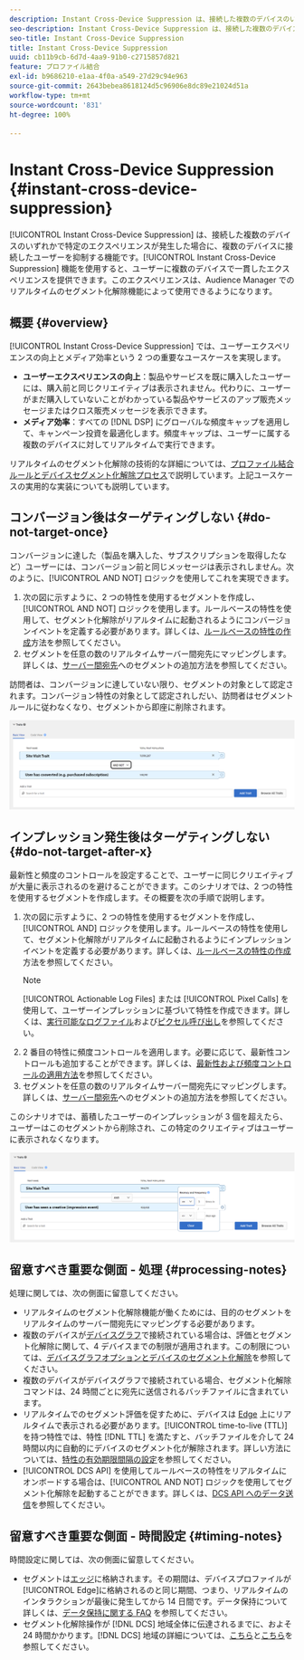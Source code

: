 ```yaml
---
description: Instant Cross-Device Suppression は、接続した複数のデバイスのいずれかで特定のエクスペリエンスが発生した場合に、複数のデバイスに接続したユーザーを抑制する機能です。Instant Cross-Device Suppression 機能を使用すると、ユーザーに複数のデバイスで一貫したエクスペリエンスを提供できます。このエクスペリエンスは、Audience Manager でのリアルタイムのセグメント化解除機能によって使用できるようになります。
seo-description: Instant Cross-Device Suppression は、接続した複数のデバイスのいずれかで特定のエクスペリエンスが発生した場合に、複数のデバイスに接続したユーザーを抑制する機能です。Instant Cross-Device Suppression 機能を使用すると、ユーザーに複数のデバイスで一貫したエクスペリエンスを提供できます。このエクスペリエンスは、Audience Manager でのリアルタイムのセグメント化解除機能によって使用できるようになります。
seo-title: Instant Cross-Device Suppression
title: Instant Cross-Device Suppression
uuid: cb11b9cb-6d7d-4aa9-91b0-c2715857d821
feature: プロファイル結合
exl-id: b9686210-e1aa-4f0a-a549-27d29c94e963
source-git-commit: 2643bebea8618124d5c96906e8dc89e21024d51a
workflow-type: tm+mt
source-wordcount: '831'
ht-degree: 100%

---
```


# Instant Cross-Device Suppression {#instant-cross-device-suppression}

[!UICONTROL Instant Cross-Device Suppression] は、接続した複数のデバイスのいずれかで特定のエクスペリエンスが発生した場合に、複数のデバイスに接続したユーザーを抑制する機能です。[!UICONTROL Instant Cross-Device Suppression] 機能を使用すると、ユーザーに複数のデバイスで一貫したエクスペリエンスを提供できます。このエクスペリエンスは、Audience Manager でのリアルタイムのセグメント化解除機能によって使用できるようになります。

## 概要 {#overview}

[!UICONTROL Instant Cross-Device Suppression] では、ユーザーエクスペリエンスの向上とメディア効率という 2 つの重要なユースケースを実現します。

* **ユーザーエクスペリエンスの向上**：製品やサービスを既に購入したユーザーには、購入前と同じクリエイティブは表示されません。代わりに、ユーザーがまだ購入していないことがわかっている製品やサービスのアップ販売メッセージまたはクロス販売メッセージを表示できます。
* **メディア効率**：すべての [!DNL DSP] にグローバルな頻度キャップを適用して、キャンペーン投資を最適化します。頻度キャップは、ユーザーに属する複数のデバイスに対してリアルタイムで実行できます。

リアルタイムのセグメント化解除の技術的な詳細については、[プロファイル結合ルールとデバイスセグメント化解除プロセス](merge-rule-unsegment.md)で説明しています。上記ユースケースの実用的な実装についても説明しています。

## コンバージョン後はターゲティングしない  {#do-not-target-once}

コンバージョンに達した（製品を購入した、サブスクリプションを取得したなど）ユーザーには、コンバージョン前と同じメッセージは表示されしません。次のように、[!UICONTROL AND NOT] ロジックを使用してこれを実現できます。

1. 次の図に示すように、2 つの特性を使用するセグメントを作成し、[!UICONTROL AND NOT] ロジックを使用します。ルールベースの特性を使用して、セグメント化解除がリアルタイムに起動されるようにコンバージョンイベントを定義する必要があります。詳しくは、[ルールベースの特性の作成](../traits/create-onboarded-rule-based-traits.md)方法を参照してください。
2. セグメントを任意の数のリアルタイムサーバー間宛先にマッピングします。詳しくは、[サーバー間宛先](../destinations/add-edit-segments.md)へのセグメントの追加方法を参照してください。

訪問者は、コンバージョンに達していない限り、セグメントの対象として認定されます。コンバージョン特性の対象として認定されしだい、訪問者はセグメントルールに従わなくなり、セグメントから即座に削除されます。

![](assets/and_not_use_case.png)

## インプレッション発生後はターゲティングしない  {#do-not-target-after-x}

最新性と頻度のコントロールを設定することで、ユーザーに同じクリエイティブが大量に表示されるのを避けることができます。このシナリオでは、2 つの特性を使用するセグメントを作成します。その概要を次の手順で説明します。

1. 次の図に示すように、2 つの特性を使用するセグメントを作成し、[!UICONTROL AND] ロジックを使用します。ルールベースの特性を使用して、セグメント化解除がリアルタイムに起動されるようにインプレッションイベントを定義する必要があります。詳しくは、[ルールベースの特性の作成](../traits/create-onboarded-rule-based-traits.md)方法を参照してください。
   >[!NOTE]
   >
   >[!UICONTROL Actionable Log Files] または [!UICONTROL Pixel Calls] を使用して、ユーザーインプレッションに基づいて特性を作成できます。詳しくは、[実行可能なログファイル](../../integration/media-data-integration/actionable-log-files.md)および[ピクセル呼び出し](../../integration/media-data-integration/impression-data-pixels.md)を参照してください。
2. 2 番目の特性に頻度コントロールを適用します。必要に応じて、最新性コントロールも追加することができます。詳しくは、[最新性および頻度コントロールの適用方法](../segments/recency-and-frequency.md)を参照してください。
3. セグメントを任意の数のリアルタイムサーバー間宛先にマッピングします。詳しくは、[サーバー間宛先](../destinations/add-edit-segments.md)へのセグメントの追加方法を参照してください。

このシナリオでは、蓄積したユーザーのインプレッションが 3 個を超えたら、ユーザーはこのセグメントから削除され、この特定のクリエイティブはユーザーに表示されなくなります。

![](assets/impressions_use_case.png)

## 留意すべき重要な側面 - 処理  {#processing-notes}

処理に関しては、次の側面に留意してください。

* リアルタイムのセグメント化解除機能が働くためには、目的のセグメントをリアルタイムのサーバー間宛先にマッピングする必要があります。
* 複数のデバイスが[デバイスグラフ](profile-link-use-case.md#recommendations)で接続されている場合は、評価とセグメント化解除に関して、4 デバイスまでの制限が適用されます。この制限については、[デバイスグラフオプションとデバイスのセグメント化解除](merge-rule-unsegment.md#device-graph-options-unsegmentation)を参照してください。
* 複数のデバイスがデバイスグラフで接続されている場合、セグメント化解除コマンドは、24 時間ごとに宛先に送信されるバッチファイルに含まれています。
* リアルタイムでのセグメント評価を促すために、デバイスは   [Edge](../../reference/system-components/components-edge.md) 上にリアルタイムで表示される必要があります。[!UICONTROL time-to-live (TTL)] を持つ特性では、特性 [!DNL TTL] を満たすと、バッチファイルを介して 24 時間以内に自動的にデバイスのセグメント化が解除されま&#x200B;す。詳しい方法については、[特性の有効期限間隔の設定](../traits/create-onboarded-rule-based-traits.md#set-expiration-interval)を参照してください。
* [!UICONTROL DCS API] を使用してルールベースの特性をリアルタイムにオンボードする場合は、[!UICONTROL AND NOT] ロジックを使用してセグメント化解除を起動することができます。詳しくは、[DCS API へのデータ送信](../../api/dcs-intro/dcs-event-calls/dcs-url-send.md)を参照してください。

## 留意すべき重要な側面 - 時間設定 {#timing-notes}

時間設定に関しては、次の側面に留意してください。

* セグメントは[エッジ](../../reference/system-components/components-edge.md)に格納されます。その期間は、デバイスプロファイルが[!UICONTROL Edge]に格納されるのと同じ期間、つまり、リアルタイムのインタラクションが最後に発生してから 14 日間です。データ保持について詳しくは、[データ保持に関する FAQ](../../faq/faq-privacy.md#data-retention-faq) を参照してください。
* セグメント化解除操作が [!DNL DCS] 地域全体に伝達されるまでに、およそ 24 時間かかります。[!DNL DCS] 地域の詳細については、[こちら](../../reference/system-components/components-data-collection.md)と[こちら](../../api/dcs-intro/dcs-api-reference/dcs-regions.md)を参照してください。
